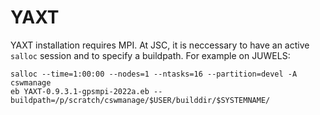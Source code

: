# YAXT

YAXT installation requires MPI. At JSC, it is neccessary to have an active `salloc` session and to specify a buildpath. For example on JUWELS:
```
salloc --time=1:00:00 --nodes=1 --ntasks=16 --partition=devel -A cswmanage
eb YAXT-0.9.3.1-gpsmpi-2022a.eb --buildpath=/p/scratch/cswmanage/$USER/builddir/$SYSTEMNAME/
```